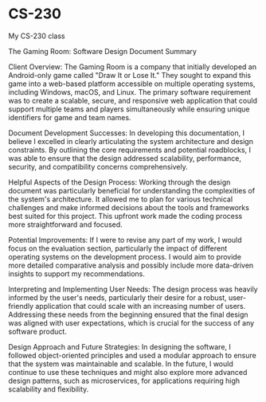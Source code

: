 # CS-230
My CS-230 class


The Gaming Room: Software Design Document Summary

Client Overview:
The Gaming Room is a company that initially developed an Android-only game called "Draw It or Lose It." They sought to expand this game into a web-based platform accessible on multiple operating systems, including Windows, macOS, and Linux. The primary software requirement was to create a scalable, secure, and responsive web application that could support multiple teams and players simultaneously while ensuring unique identifiers for game and team names.

Document Development Successes:
In developing this documentation, I believe I excelled in clearly articulating the system architecture and design constraints. By outlining the core requirements and potential roadblocks, I was able to ensure that the design addressed scalability, performance, security, and compatibility concerns comprehensively.

Helpful Aspects of the Design Process:
Working through the design document was particularly beneficial for understanding the complexities of the system's architecture. It allowed me to plan for various technical challenges and make informed decisions about the tools and frameworks best suited for this project. This upfront work made the coding process more straightforward and focused.

Potential Improvements:
If I were to revise any part of my work, I would focus on the evaluation section, particularly the impact of different operating systems on the development process. I would aim to provide more detailed comparative analysis and possibly include more data-driven insights to support my recommendations.

Interpreting and Implementing User Needs:
The design process was heavily informed by the user's needs, particularly their desire for a robust, user-friendly application that could scale with an increasing number of users. Addressing these needs from the beginning ensured that the final design was aligned with user expectations, which is crucial for the success of any software product.

Design Approach and Future Strategies:
In designing the software, I followed object-oriented principles and used a modular approach to ensure that the system was maintainable and scalable. In the future, I would continue to use these techniques and might also explore more advanced design patterns, such as microservices, for applications requiring high scalability and flexibility.


